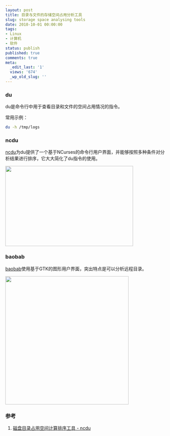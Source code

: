 ```yaml
---
layout: post
title: 目录与文件的存储空间占用分析工具
slug: storage space analysing tools
date: 2010-10-01 00:00:00
tags:
- Linux
- 计算机
- 软件
status: publish
published: true
comments: true
meta:
  _edit_last: '1'
  views: '674'
  _wp_old_slug: ''
---
```

<h3>du</h3>

du是命令行中用于查看目录和文件的空间占用情况的指令。

常用示例：

```bash
du -h /tmp/logs
```

<h3>ncdu</h3>

<a href="http://dev.yorhel.nl/ncdu">ncdu</a>为du提供了一个基于NCurses的命令行用户界面，并能够按照多种条件对分析结果进行排序，它大大简化了du指令的使用。

<a href="http://picasaweb.google.com/lh/photo/xQINh1zrBdZcY27Evm9Cog?feat=embedwebsite"><img src="http://lh5.ggpht.com/_ceUJ_lBTHzc/TKWkJk8hkjI/AAAAAAAABfU/vTIJqHTxAX0/s400/disk_usage_analyzers-ncdu_01.png" height="250" width="400" /></a>

<h3>baobab</h3>

<a href="http://www.marzocca.net/linux/baobab/index.html">baobab</a>使用基于GTK的图形用户界面，突出特点是可以分析远程目录。

<a href="http://picasaweb.google.com/lh/photo/rGbtFe2Je23r1TB1MmX-tA?feat=embedwebsite"><img src="http://lh3.ggpht.com/_ceUJ_lBTHzc/TKWkJ1_yLJI/AAAAAAAABfY/pt_peEEU2f8/s400/disk_usage_analyzers-baobab_01.png" height="400" width="386" /></a>

<h3>参考</h3>

<ol>
    <li><a href="http://www.vpser.net/manage/ncdu.html">磁盘目录占用空间计算排序工具 - ncdu</a></li>
</ol>
